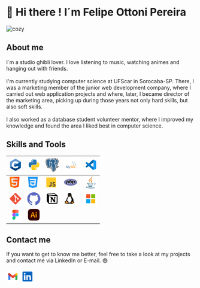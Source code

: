 # 👋 Hi there ! I´m Felipe Ottoni Pereira

<img src="gif 7.gif" style="width: 70%;" alt="cozy" />

## About me

I´m a studio ghibli lover. I love listening to music, watching animes and hanging out with friends. <br><br> I'm currently studying computer science at UFScar in Sorocaba-SP. There, I was a marketing member of the junior web development company, where I carried out web application projects and where, later, I became director of the marketing area, picking up during those years not only hard skills, but also soft skills. <br><br> I also worked as a database student volunteer mentor, where I improved my knowledge and found the area I liked best in computer science.

## Skills and Tools
|  <img src="C_Logo.png" height = "32"/>      | <img src="python.svg" height = "32"/> | <img src="postgresql.svg" height = "35"/> | <img src="mysql.svg" height = "40"/>       | <img src="vscode.svg" height = "32"/>    |
| ------------------------------------------- | ------------------------------------- | ----------------------------------------- | ------------------------------------------ | ---------------------------------------- |
|  <img src="html.png" height = "30"/>        | <img src="css-3.png" height = "30"/>  | <img src="js.svg" height = "30"/>         | <img src="php.png" height = "35"/>         | <img src="java.png" height = "35"/>      |
|  <img src="git.svg" height = "35"/>         | <img src="github.png" height = "35"/> | <img src="notion.svg" height = "35"/>     | <img src="linux_logo2.png" height = "30"/> | <img src="microsoft.svg" height = "35"/> |
|  <img src="figma.svg" height = "35"/>       | <img src="adobe.svg" height = "35"/>  |                                           |                                            |                                          |

## Contact me
If you want to get to know me better, feel free to take a look at my projects and contact me via LinkedIn or E-mail. 😄 <br><br>
[<img src="gmail.svg" height = "35"/>](mailto:ottonifefe@gmail.com) [<img src="linkedin.svg" height = "35"/>](https://www.linkedin.com/in/felipe-ottoni-609793256/)
